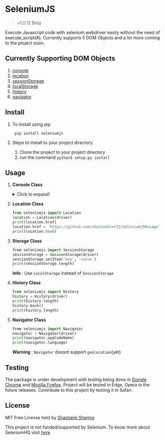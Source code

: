 # SeleniumJS

>v1.0.12 Beta

Execute Javascript code with selenium.webdriver easily without the need of execute_script(#). Currently supports 5 DOM Objects and a lot more coming to the project soon.

## Currently Supporting  DOM Objects
	
1. [console](https://www.w3schools.com/jsref/obj_console.asp)
2. [location](https://www.w3schools.com/jsref/obj_location.asp)
3. [sessionStorage](https://www.w3schools.com/jsref/prop_win_sessionstorage.asp)
4. [localStorage](https://www.w3schools.com/jsref/obj_storage.asp)
5. [history](https://www.w3schools.com/jsref/obj_history.asp)
6. [navigator](https://www.w3schools.com/jsref/obj_navigator.asp)
## Install
1. To Install using pip

		pip install seleniumjs

2. Steps to install to your project directory

	1. Clone the project to your project directory
	2. run the command `python3 setup.py install`

## Usage
1. **Console Class**
		<details>
		  <summary>Click to expand!</summary>
		  
		  ## Heading
		  1. A numbered
		  2. list
			 * With some
			 * Sub bullets
		</details>

	```python
	from seleniumjs import Console
	console = Console(driver)
	console.time()
	console.log('Hello World')
	console.log('This is seleniumjs')
	console.timeEnd()
	```
	**Warning** : `Console` doesnt support `assert` method
	
 
2. **Location Class**

	```python
	from seleniumjs import Location
	location = Location(driver)
	print(location.href)
	location.href = 'https://github.com/shashankrnr32/SeleniumJS#usage'
	print(location.hash)
	```
	
3. **Storage Class**
	
	```python
	from seleniumjs import SessionStorage
	sessionStorage = SessionStorage(driver)
	sessionStorage.setItem('key', 'value')
	print(sessionStorage.length)
	```
	
	**Info** : Use `LocalStorage` instead of `SessionStorage`

4. **History Class**

	```python
	from seleniumjs import History
	history = History(driver)
	print(history.length)
	history.back()
	print(history.length)
	```
5. **Navigator Class**

	```python
	from seleniumjs import Navigator
	navigator = Navigator(driver)
	print(navigator.appCodeName)
	print(navigator.language)
	```
	**Warning** : `Navigator` doesnt support `geolocation`(yet)
## Testing

The package is under development with testing being done in [Google Chrome](https://sites.google.com/a/chromium.org/chromedriver/) and [Mozilla Firefox](https://github.com/mozilla/geckodriver/). Project will be tested in Edge, Opera in the future releases. Contribute to this project by testing it in Safari. 

## License
MIT Free License held by [Shashank Sharma](mailto:shashankrnr32@gmail.com)

This project is not funded/supported by Selenium. To know more about SeleniumHQ visit [here](https://www.seleniumhq.org/)